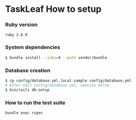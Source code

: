 # TaskLeaf How to setup

### Ruby version
`ruby 2.6.0`

### System dependencies
```bash
$ bundle install --jobs=4 --path vendor/bundle
```

### Database creation
```bash
$ cp config/database.yml.local.sample config/database.yml
# After edit config/database.yml, execute below
$ bin/rails db:setup
```

### How to run the test suite
```bash
bundle exec rspec
```
